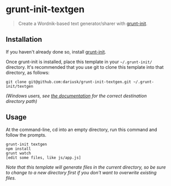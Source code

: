 # grunt-init-textgen

> Create a Wordnik-based text generator/sharer with [grunt-init][].

[grunt-init]: http://gruntjs.com/project-scaffolding

## Installation
If you haven't already done so, install [grunt-init][].

Once grunt-init is installed, place this template in your `~/.grunt-init/` directory. It's recommended that you use git to clone this template into that directory, as follows:

```
git clone git@github.com:dariusk/grunt-init-textgen.git ~/.grunt-init/textgen
```

_(Windows users, see [the documentation][grunt-init] for the correct destination directory path)_

## Usage

At the command-line, cd into an empty directory, run this command and follow the prompts.

```
grunt-init textgen
npm install
grunt watch
[edit some files, like js/app.js]
```

_Note that this template will generate files in the current directory, so be sure to change to a new directory first if you don't want to overwrite existing files._
